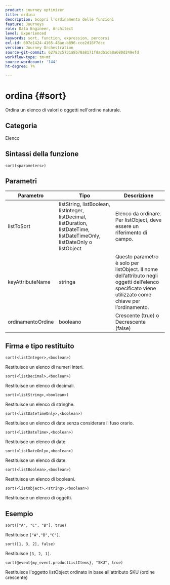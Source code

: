 ```yaml
---
product: journey optimizer
title: ordina
description: Scopri l’ordinamento delle funzioni
feature: Journeys
role: Data Engineer, Architect
level: Experienced
keywords: sort, function, expression, percorsi
exl-id: 607e1424-4165-48ae-b896-cce2d18f7dcc
version: Journey Orchestration
source-git-commit: 62783c5731a8b78a8171fdadb1da8a680d249efd
workflow-type: tm+mt
source-wordcount: '144'
ht-degree: 7%

---
```


# ordina {#sort}

Ordina un elenco di valori o oggetti nell&#39;ordine naturale.

## Categoria

Elenco

## Sintassi della funzione

`sort(<parameters>)`

## Parametri

| Parametro | Tipo | Descrizione |
|-----------|------------------|------------------|
| listToSort | listString, listBoolean, listInteger, listDecimal, listDuration, listDateTime, listDateTimeOnly, listDateOnly o listObject | Elenco da ordinare. Per listObject, deve essere un riferimento di campo. |
| keyAttributeName | stringa | Questo parametro è solo per listObject. Il nome dell’attributo negli oggetti dell’elenco specificato viene utilizzato come chiave per l’ordinamento. |
| ordinamentoOrdine | booleano | Crescente (true) o Decrescente (false) |

## Firma e tipo restituito

`sort(<listInteger>,<boolean>)`

Restituisce un elenco di numeri interi.

`sort(<listDecimal>,<boolean>)`

Restituisce un elenco di decimali.

`sort(<listString>,<boolean>)`

Restituisce un elenco di stringhe.

`sort(<listDateTimeOnly>,<boolean>)`

Restituisce un elenco di date senza considerare il fuso orario.

`sort(<listDateTime>,<boolean>)`

Restituisce un elenco di date.

`sort(<listDateOnly>,<boolean>)`

Restituisce un elenco di date.

`sort(<listBoolean>,<boolean>)`

Restituisce un elenco di booleani.

`sort(<listObject>,<string>,<boolean>)`

Restituisce un elenco di oggetti.

## Esempio

`sort(["A", "C", "B"], true)`

Restituisce `["A","B","C"]`.

`sort([1, 3, 2], false)`

Restituisce `[3, 2, 1]`.

`sort(@event{my_event.productListItems}, "SKU", true)`

Restituisce l&#39;oggetto listObject ordinato in base all&#39;attributo SKU (ordine crescente)

